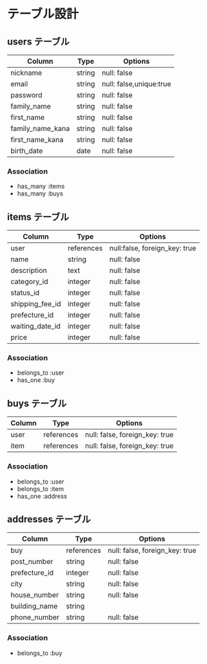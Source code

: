 # テーブル設計

## users テーブル

| Column           | Type   | Options                 |
| ---------------- | ------ | ----------------------- |
| nickname         | string | null: false             |
| email            | string | null: false,unique:true |
| password         | string | null: false             |
| family_name      | string | null: false             |
| first_name       | string | null: false             |
| family_name_kana | string | null: false             |
| first_name_kana  | string | null: false             |
| birth_date       | date   | null: false             |

### Association

- has_many :items
- has_many :buys

## items テーブル

| Column          | Type       | Options                       |
| --------------- | ---------- | ----------------------------- |
| user            | references | null:false, foreign_key: true |
| name            | string     | null: false                   |
| description     | text       | null: false                   |
| category_id     | integer    | null: false                   |
| status_id       | integer    | null: false                   |
| shipping_fee_id | integer    | null: false                   |
| prefecture_id   | integer    | null: false                   |
| waiting_date_id | integer    | null: false                   |
| price           | integer    | null: false                   |

### Association

- belongs_to :user
- has_one :buy

## buys テーブル

| Column | Type       | Options                        |
| ------ | ---------- | ------------------------------ |
| user   | references | null: false, foreign_key: true |
| item   | references | null: false, foreign_key: true |

### Association

- belongs_to :user
- belongs_to :item
- has_one :address

## addresses テーブル

| Column        | Type       | Options                        |
| ------------- | ---------- | ------------------------------ |
| buy           | references | null: false, foreign_key: true |
| post_number   | string     | null: false                    |
| prefecture_id | integer    | null: false                    |
| city          | string     | null: false                    |
| house_number  | string     | null: false                    |
| building_name | string     |                                |
| phone_number  | string     | null: false                    |

### Association

- belongs_to :buy
